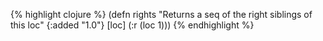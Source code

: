 {% highlight clojure %}
(defn rights
  "Returns a seq of the right siblings of this loc"
  {:added "1.0"}
  [loc]
    (:r (loc 1)))
{% endhighlight %}
